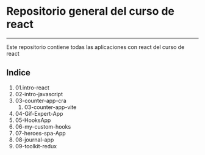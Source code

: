 # Repositorio general del curso de react

---

Este repositorio contiene todas las aplicaciones con react del curso de react

## Indice

1. 01.intro-react
2. 02-intro-javascript
3. 03-counter-app-cra
    1. 03-counter-app-vite
4. 04-Gif-Expert-App
5. 05-HooksApp
6. 06-my-custom-hooks
7. 07-heroes-spa-App
8. 08-journal-app
9. 09-toolkit-redux
